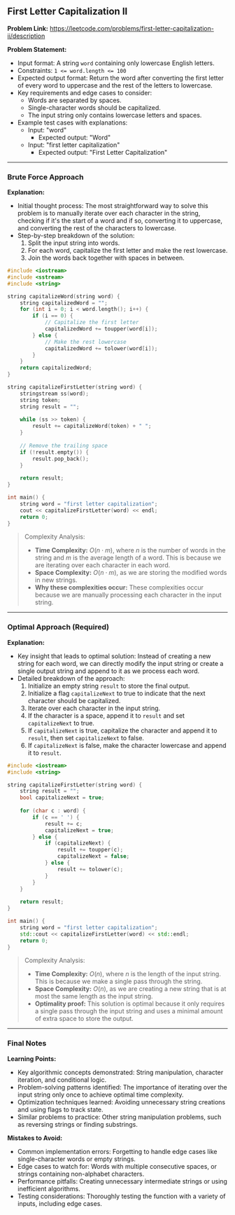 ## First Letter Capitalization II

**Problem Link:** https://leetcode.com/problems/first-letter-capitalization-ii/description

**Problem Statement:**
- Input format: A string `word` containing only lowercase English letters.
- Constraints: `1 <= word.length <= 100`
- Expected output format: Return the word after converting the first letter of every word to uppercase and the rest of the letters to lowercase.
- Key requirements and edge cases to consider: 
  - Words are separated by spaces.
  - Single-character words should be capitalized.
  - The input string only contains lowercase letters and spaces.
- Example test cases with explanations:
  - Input: "word"
    - Expected output: "Word"
  - Input: "first letter capitalization"
    - Expected output: "First Letter Capitalization"

---

### Brute Force Approach

**Explanation:**
- Initial thought process: The most straightforward way to solve this problem is to manually iterate over each character in the string, checking if it's the start of a word and if so, converting it to uppercase, and converting the rest of the characters to lowercase.
- Step-by-step breakdown of the solution:
  1. Split the input string into words.
  2. For each word, capitalize the first letter and make the rest lowercase.
  3. Join the words back together with spaces in between.

```cpp
#include <iostream>
#include <sstream>
#include <string>

string capitalizeWord(string word) {
    string capitalizedWord = "";
    for (int i = 0; i < word.length(); i++) {
        if (i == 0) {
            // Capitalize the first letter
            capitalizedWord += toupper(word[i]);
        } else {
            // Make the rest lowercase
            capitalizedWord += tolower(word[i]);
        }
    }
    return capitalizedWord;
}

string capitalizeFirstLetter(string word) {
    stringstream ss(word);
    string token;
    string result = "";
    
    while (ss >> token) {
        result += capitalizeWord(token) + " ";
    }
    
    // Remove the trailing space
    if (!result.empty()) {
        result.pop_back();
    }
    
    return result;
}

int main() {
    string word = "first letter capitalization";
    cout << capitalizeFirstLetter(word) << endl;
    return 0;
}
```

> Complexity Analysis:
> - **Time Complexity:** $O(n \cdot m)$, where $n$ is the number of words in the string and $m$ is the average length of a word. This is because we are iterating over each character in each word.
> - **Space Complexity:** $O(n \cdot m)$, as we are storing the modified words in new strings.
> - **Why these complexities occur:** These complexities occur because we are manually processing each character in the input string.

---

### Optimal Approach (Required)

**Explanation:**
- Key insight that leads to optimal solution: Instead of creating a new string for each word, we can directly modify the input string or create a single output string and append to it as we process each word.
- Detailed breakdown of the approach:
  1. Initialize an empty string `result` to store the final output.
  2. Initialize a flag `capitalizeNext` to true to indicate that the next character should be capitalized.
  3. Iterate over each character in the input string.
  4. If the character is a space, append it to `result` and set `capitalizeNext` to true.
  5. If `capitalizeNext` is true, capitalize the character and append it to `result`, then set `capitalizeNext` to false.
  6. If `capitalizeNext` is false, make the character lowercase and append it to `result`.

```cpp
#include <iostream>
#include <string>

string capitalizeFirstLetter(string word) {
    string result = "";
    bool capitalizeNext = true;
    
    for (char c : word) {
        if (c == ' ') {
            result += c;
            capitalizeNext = true;
        } else {
            if (capitalizeNext) {
                result += toupper(c);
                capitalizeNext = false;
            } else {
                result += tolower(c);
            }
        }
    }
    
    return result;
}

int main() {
    string word = "first letter capitalization";
    std::cout << capitalizeFirstLetter(word) << std::endl;
    return 0;
}
```

> Complexity Analysis:
> - **Time Complexity:** $O(n)$, where $n$ is the length of the input string. This is because we make a single pass through the string.
> - **Space Complexity:** $O(n)$, as we are creating a new string that is at most the same length as the input string.
> - **Optimality proof:** This solution is optimal because it only requires a single pass through the input string and uses a minimal amount of extra space to store the output.

---

### Final Notes

**Learning Points:**
- Key algorithmic concepts demonstrated: String manipulation, character iteration, and conditional logic.
- Problem-solving patterns identified: The importance of iterating over the input string only once to achieve optimal time complexity.
- Optimization techniques learned: Avoiding unnecessary string creations and using flags to track state.
- Similar problems to practice: Other string manipulation problems, such as reversing strings or finding substrings.

**Mistakes to Avoid:**
- Common implementation errors: Forgetting to handle edge cases like single-character words or empty strings.
- Edge cases to watch for: Words with multiple consecutive spaces, or strings containing non-alphabet characters.
- Performance pitfalls: Creating unnecessary intermediate strings or using inefficient algorithms.
- Testing considerations: Thoroughly testing the function with a variety of inputs, including edge cases.